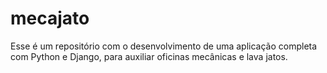 # mecajato
Esse é um repositório com o desenvolvimento de uma aplicação completa com Python e Django, para auxiliar oficinas mecânicas e lava jatos.
